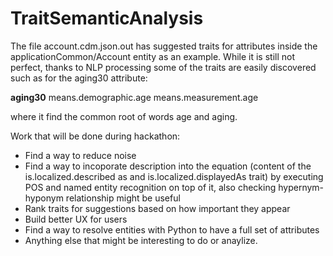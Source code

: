 # TraitSemanticAnalysis

The file account.cdm.json.out has suggested traits for attributes inside the applicationCommon/Account entity as an example. While it is still not perfect, thanks to NLP processing some of the traits are easily discovered such as for the aging30 attribute:

**aging30**
means.demographic.age
means.measurement.age

where it find the common root of words age and aging.

Work that will be done during hackathon:
- Find a way to reduce noise
- Find a way to incoporate description into the equation (content of the is.localized.described as and is.localized.displayedAs trait) by executing POS and named entity recognition on top of it, also checking hypernym-hyponym relationship might be useful
- Rank traits for suggestions based on how important they appear
- Build better UX for users
- Find a way to resolve entities with Python to have a full set of attributes
- Anything else that might be interesting to do or anaylize.

